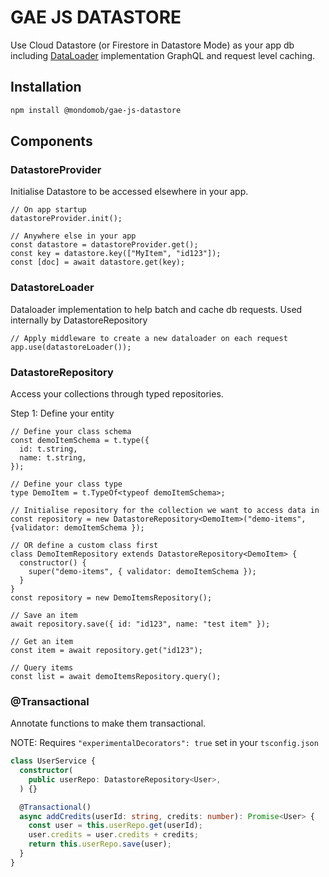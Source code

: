 # GAE JS DATASTORE

Use Cloud Datastore (or Firestore in Datastore Mode) as your app db including [DataLoader](https://github.com/graphql/dataloader) implementation GraphQL
and request level caching.

## Installation

```sh
npm install @mondomob/gae-js-datastore
```

## Components

### DatastoreProvider
Initialise Datastore to be accessed elsewhere in your app.

```
// On app startup
datastoreProvider.init();

// Anywhere else in your app
const datastore = datastoreProvider.get();
const key = datastore.key(["MyItem", "id123"]);
const [doc] = await datastore.get(key);
```

### DatastoreLoader
Dataloader implementation to help batch and cache db requests. Used internally by DatastoreRepository

```
// Apply middleware to create a new dataloader on each request
app.use(datastoreLoader());
```

### DatastoreRepository
Access your collections through typed repositories.

Step 1: Define your entity

```
// Define your class schema
const demoItemSchema = t.type({
  id: t.string,
  name: t.string,
});

// Define your class type
type DemoItem = t.TypeOf<typeof demoItemSchema>;

// Initialise repository for the collection we want to access data in
const repository = new DatastoreRepository<DemoItem>("demo-items", {validator: demoItemSchema });

// OR define a custom class first
class DemoItemRepository extends DatastoreRepository<DemoItem> {
  constructor() {
    super("demo-items", { validator: demoItemSchema });
  }
}
const repository = new DemoItemsRepository();

// Save an item
await repository.save({ id: "id123", name: "test item" });

// Get an item
const item = await repository.get("id123");

// Query items
const list = await demoItemsRepository.query();
```

### @Transactional

Annotate functions to make them transactional.

NOTE: Requires `"experimentalDecorators": true` set in your `tsconfig.json`

```typescript
class UserService {
  constructor(
    public userRepo: DatastoreRepository<User>,
  ) {}

  @Transactional()
  async addCredits(userId: string, credits: number): Promise<User> {
    const user = this.userRepo.get(userId);
    user.credits = user.credits + credits;
    return this.userRepo.save(user);
  }
}
```